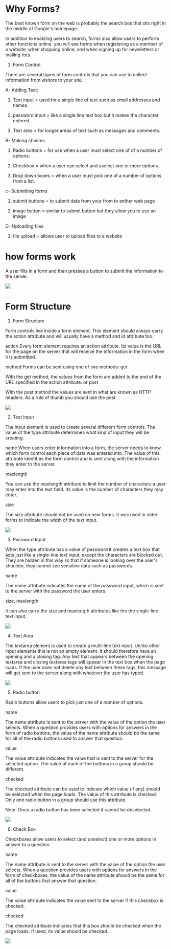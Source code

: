 # Why Forms?

The best known form on the web is probably the search box that sits right in the middle of Google's homepage.

In addition to enabling users to search, forms also allow users to perform other functions online. you will see forms when registering as a member of a website, when shopping online, and when signing up for newsletters or mailing lists.

1. Form Control

There are several types of form controls that you can use to collect information from visitors to your site.

A- Adding Text:

1. Text input = used for a single line of text such as email addresses and names.

2. password input = like a single line text box but it makes the character entered.

3. Text area = for longer areas of text such as messages and comments.

B- Making choices

1. Radio buttons = for use when a user must select one of of a number of options.

2. Checkbox = when a user can select and uselect one or more options.

3. Drop down boxes = when a user must pick one of a number of options from a list.

c- Submitting forms

1. submit buttons = to submit data from your from to anther web page

2. image button = similar to submit button but they allow you to use an image

D- Uploading files

1. file upload = allows user to upload files to a website

# how forms work

A user fills in a form and then presses a button to submit the information to the server.

<img src="IMAGE/201/form.jpg">

# Form Structure

1. Form Structure

Form controls live inside a form element. This element should always carry the action attribute and will usually have a method and id attribute too.

action
Every form element requires an action attribute. Its value is the URL for the page on the server that will receive the information in the form when it is submitted.

method
Forms can be sent using one of two methods: get 

With the get method, the values from the form are added to the end of the URL specified in the action attribute.
or
post

With the post method the values are sent in what are known as HTTP headers. As a rule of thumb you should use the post.

<img src="IMAGE/201/form1.jpg">

2. Text Input

The input element is used to create several different form controls. The value of the type attribute determines what kind of input they will be creating.

name
When users enter information into a form, the server needs to know which form control each
piece of data was entered into.
The value of this attribute identifies the form control and is sent along with the information they enter to the server.

maxlength

You can use the maxlength attribute to limit the number of characters a user may enter into the text field. Its value is the number of characters they may enter.

size

The size attribute should not be used on new forms. It was used in older forms to indicate the width of the text input.

<img src="IMAGE/201/form2.jpg">

3. Password Input

When the type attribute has a value of password it creates a text box that acts just like a single-line text input, except the characters are blocked out. They are hidden in this way so that if someone is looking over the user's shoulder, they cannot see sensitive data such as passwords.

name

The name attribute indicates the name of the password input, which is sent to the server with the password the user enters.

size, maxlength

It can also carry the size and maxlength attributes like the the single-line text input.

<img src="IMAGE/201/form3.jpg">

4. Text Area

The textarea element is used to create a multi-line text input. Unlike other input elements this is not an empty element. It should therefore have an opening and a closing tag. Any text that appears between the opening textarea and closing textarea tags will appear in the text box when the page loads. If the user does not delete any text between these tags, this message will get sent to the server along with whatever the user has typed.

<img src="IMAGE/201/form4.jpg">

5. Radio button

Radio buttons allow users to pick just one of a number of options.

name

The name attribute is sent to the server with the value of the option the user selects. When a question provides users with options for answers in the form of radio buttons, the value of the name attribute should be the same for all of the radio buttons used to answer that question.

value

The value attribute indicates the value that is sent to the server for the selected option. The value of each of the buttons in a group should be different.

checked

The checked attribute can be used to indicate which value (if any) should be selected when the page loads. The value of this attribute is checked. Only one radio button in a group should use this attribute.

Note: Once a radio button has been selected it cannot be deselected.

<img src="IMAGE/201/form5.jpg">

6. Check Box

Checkboxes allow users to select (and unselect) one or more options in answer to a question.

name

The name attribute is sent to the server with the value of the option the user selects. When a question provides users with options for answers in the form of checkboxes, the value of the name attribute should be the same for all of the buttons that answer that question.

value

The value attribute indicates the value sent to the server if this checkbox is checked.

checked

The checked attribute indicates that this box should be checked when the page loads. If used, its value should be checked.

<img src="IMAGE/201/form6.jpg">